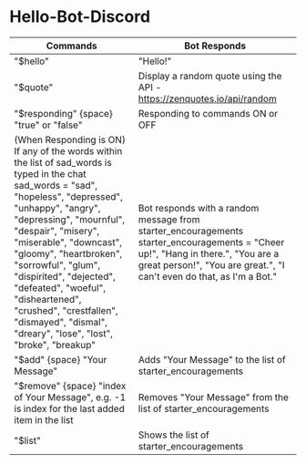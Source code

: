 # Hello-Bot-Discord
Commands | Bot Responds  
--- | --- 
"$hello" | "Hello!"
"$quote" | Display a random quote using the API - https://zenquotes.io/api/random
"$responding" {space} "true" or "false" | Responding to commands ON or OFF
(When Responding is ON) If any of the words within the list of sad_words is typed in the chat <br /> sad_words = "sad", "hopeless", "depressed", "unhappy", "angry", "depressing", "mournful", "despair", "misery", "miserable", "downcast", "gloomy", "heartbroken", "sorrowful", "glum", "dispirited", "dejected", "defeated", "woeful", "disheartened", "crushed", "crestfallen", "dismayed", "dismal", "dreary", "lose", "lost", "broke", "breakup" | Bot responds with a random message from starter_encouragements <br /> starter_encouragements = "Cheer up!", "Hang in there.", "You are a great person!", "You are great.", "I can't even do that, as I'm a Bot."
"$add" {space} "Your Message" | Adds "Your Message" to the list of starter_encouragements
"$remove" {space} "index of Your Message",  e.g. -1 is index for the last added item in the list | Removes "Your Message" from the list of starter_encouragements
"$list" | Shows the list of starter_encouragements
